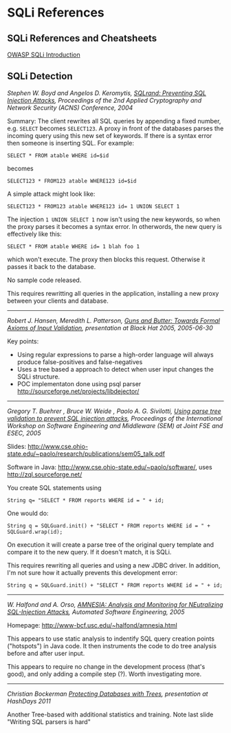 SQLi References
===========================

SQLi References and Cheatsheets
-------------------------------
[OWASP SQLi Introduction](https://www.owasp.org/index.php/SQL_Injection)


SQLi Detection
--------------

_Stephen W. Boyd and Angelos D. Keromytis, [SQLrand: Preventing SQL Injection Attacks](http://www1.cs.columbia.edu/~angelos/Papers/sqlrand.pdf), Proceedings of the 2nd Applied Cryptography and Network Security (ACNS) Conference, 2004_

Summary: The client rewrites all SQL queries by appending a fixed
number, e.g. `SELECT` becomes `SELECT123`.  A proxy in front of the
databases parses the incoming query using this new set of keywords.
If there is a syntax error then someone is inserting SQL.  For
example:

```
SELECT * FROM atable WHERE id=$id
```

becomes

```
SELECT123 * FROM123 atable WHERE123 id=$id
```

A simple attack might look like:

```
SELECT123 * FROM123 atable WHERE123 id= 1 UNION SELECT 1
```

The injection `1 UNION SELECT 1` now isn't using the new keywords, so
when the proxy parses it becomes a syntax error.  In otherwords, the
new query is effectively like this:

```
SELECT * FROM atable WHERE id= 1 blah foo 1
```

which won't execute.  The proxy then blocks this request.  Otherwise
it passes it back to the database.

No sample code released.

This requires rewritting all queries in the application,
installing a new proxy between your clients and database.

---

_Robert J. Hansen, Meredith L. Patterson, [Guns and Butter: Towards Formal Axioms of Input Validation](http://www.blackhat.com/presentations/bh-usa-05/BH_US_05-Hansen-Patterson/HP2005.pdf), presentation at Black Hat 2005, 2005-06-30_

Key points:

* Using regular expressions to parse a high-order language will always produce false-positives and false-negatives
* Uses a tree based a approach to detect when user input changes the SQLi structure.
* POC implementaton done using psql parser http://sourceforge.net/projects/libdejector/

---
_Gregory T. Buehrer , Bruce W. Weide , Paolo A. G. Sivilotti, [Using parse tree validation to prevent SQL injection attacks](http://www.cse.ohio-state.edu/~paolo/research/publications/sem05.pdf), Proceedings of the International Workshop on Software Engineering and Middleware (SEM) at Joint FSE and ESEC, 2005_

Slides: http://www.cse.ohio-state.edu/~paolo/research/publications/sem05_talk.pdf

Software in Java: http://www.cse.ohio-state.edu/~paolo/software/,  uses http://zql.sourceforge.net/

You create SQL statements using

```
String q= "SELECT * FROM reports WHERE id = " + id;
```

One would do:

```
String q = SQLGuard.init() + "SELECT * FROM reports WHERE id = " + SQLGuard.wrap(id);
```

On execution it will create a parse tree of the original query
template and compare it to the new query.  If it doesn't match, it is
SQLi.

This requires rewriting all queries and using a new JDBC driver.  In
addition, I'm not sure how it actually prevents this development error:

```
String q = SQLGuard.init() + "SELECT * FROM reports WHERE id = " + id;
```

---

_W. Halfond and A. Orso, [AMNESIA: Analysis and Monitoring for NEutralizing SQL-Injection Attacks](http://www-bcf.usc.edu/~halfond/papers/halfond05ase.pdf), Automated Software Engineering, 2005_

Homepage: http://www-bcf.usc.edu/~halfond/amnesia.html

This appears to use static analysis to indentify SQL query creation
points ("hotspots") in Java code.  It then instruments the code to do
tree analysis before and after user input.

This appears to require no change in the development process (that's good),
and only adding a compile step (?).  Worth investigating more.

---

_Christian Bockerman [Protecting Databases with Trees](http://es.slideshare.net/hashdays/hashdays-2011-christian-bockermann-protecting-databases-with-trees), presentation at HashDays 2011_

Another Tree-based with additional statistics and training.  Note last slide "Writing SQL parsers is hard"

